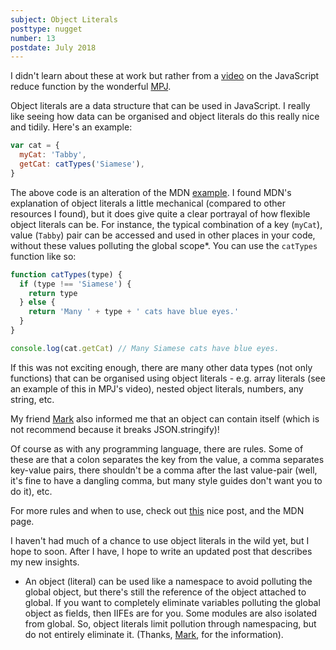 ```yaml
---
subject: Object Literals
posttype: nugget
number: 13
postdate: July 2018
---
```


I didn't learn about these at work but rather from a [video](https://www.youtube.com/watch?v=1DMolJ2FrNY) on the JavaScript reduce function by the wonderful [MPJ](https://twitter.com/mpjme).

Object literals are a data structure that can be used in JavaScript. I really like seeing how data can be organised and object literals do this really nice and tidily. Here's an example:

```js
var cat = {
  myCat: 'Tabby',
  getCat: catTypes('Siamese'),
}
```

The above code is an alteration of the MDN [example](https://developer.mozilla.org/bm/docs/Web/JavaScript/Guide/Grammar_and_types#Object_literals). I found MDN's explanation of object literals a little mechanical (compared to other resources I found), but it does give quite a clear portrayal of how flexible object literals can be. For instance, the typical combination of a key (`myCat`), value (`Tabby`) pair can be accessed and used in other places in your code, without these values polluting the global scope\*. You can use the `catTypes` function like so:

```js
function catTypes(type) {
  if (type !== 'Siamese') {
    return type
  } else {
    return 'Many ' + type + ' cats have blue eyes.'
  }
}

console.log(cat.getCat) // Many Siamese cats have blue eyes.
```

If this was not exciting enough, there are many other data types (not only functions) that can be organised using object literals - e.g. array literals (see an example of this in MPJ's video), nested object literals, numbers, any string, etc.

My friend [Mark](https://qubyte.codes/) also informed me that an object can contain itself (which is not recommend because it breaks JSON.stringify)!

Of course as with any programming language, there are rules. Some of these are that a colon separates the key from the value, a comma separates key-value pairs, there shouldn't be a comma after the last value-pair (well, it's fine to have a dangling comma, but many style guides don't want you to do it), etc.

For more rules and when to use, check out [this](http://www.dyn-web.com/tutorials/object-literal/#f2) nice post, and the MDN page.

I haven't had much of a chance to use object literals in the wild yet, but I hope to soon. After I have, I hope to write an updated post that describes my new insights.

- An object (literal) can be used like a namespace to avoid polluting the global object, but there's still the reference of the object attached to global. If you want to completely eliminate variables polluting the global object as fields, then IIFEs are for you. Some modules are also isolated from global. So, object literals limit pollution through namespacing, but do not entirely eliminate it. (Thanks, [Mark](https://qubyte.codes/), for the information).
